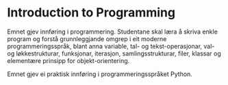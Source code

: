 # Introduction to Programming

Emnet gjev innføring i programmering. Studentane skal læra å skriva enkle program og forstå grunnleggjande omgrep i eit moderne programmeringsspråk, blant anna variable, tal- og tekst-operasjonar, val- og løkkestrukturar, funksjonar, iterasjon, samlingsstrukturar, filer, klassar og elementære prinsipp for objekt-orientering.

Emnet gjev ei praktisk innføring i programmeringsspråket Python.